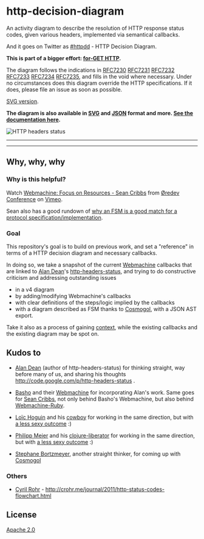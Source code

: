 # http-decision-diagram

An activity diagram to describe the resolution of HTTP response status codes, given various headers, implemented via semantical callbacks.

And it goes on Twitter as [#httpdd](https://twitter.com/search/realtime?q=httpdd) - HTTP Decision Diagram.

**This is part of a bigger effort: [for-GET HTTP](https://github.com/for-GET/README).**

The diagram follows the indications in [RFC7230](https://tools.ietf.org/html/rfc7230) [RFC7231](https://tools.ietf.org/html/rfc7231) [RFC7232](https://tools.ietf.org/html/rfc7232) [RFC7233](https://tools.ietf.org/html/rfc7233) [RFC7234](https://tools.ietf.org/html/rfc7234) [RFC7235](https://tools.ietf.org/html/rfc7235), and fills in the void where necessary. Under no circumstances does this diagram override the HTTP specifications. If it does, please file an issue as soon as possible.

[SVG version](http://for-get.github.io/http-decision-diagram/httpdd.fsm.html).

**The diagram is also available in [SVG](http://for-get.github.io/http-decision-diagram/httpdd.fsm.html) and [JSON](httpdd.fsm.json) format and more. [See the documentation here](doc/README.md).**

![HTTP headers status](https://rawgithub.com/for-GET/http-decision-diagram/master/httpdd.png)

---

---

## Why, why, why

### Why is this helpful?

Watch [Webmachine: Focus on Resources - Sean Cribbs](http://vimeo.com/20784244) from [&Oslash;redev Conference](http://vimeo.com/user4280938) on [Vimeo](http://vimeo.com).

Sean also has a good rundown of [why an FSM is a good match for a protocol specification/implementation](http://seancribbs.com/tech/2012/01/16/webmachine-vs-grape/).


### Goal

This repository's goal is to build on previous work, and set a "reference" in terms of a HTTP decision diagram and necessary callbacks.

In doing so, we take a snapshot of the current [Webmachine](https://github.com/basho/webmachine) callbacks that are linked to [Alan Dean](https://twitter.com/adean)'s [http-headers-status](http://code.google.com/p/http-headers-status), and trying to do constructive criticism and addressing outstanding issues

* in a v4 diagram
* by adding/modifying Webmachine's callbacks
* with clear definitions of the steps/logic implied by the callbacks
* with a diagram described as FSM thanks to [Cosmogol](http://tools.ietf.org/html/draft-bortzmeyer-language-state-machines), with a JSON AST export.

Take it also as a process of gaining [context](https://twitter.com/slicknet/status/300625746966241280), while the existing callbacks and the existing diagram may be spot on.


## Kudos to

* [Alan Dean](https://twitter.com/adean) (author of http-headers-status) for thinking straight, way before many of us, and sharing his thoughts http://code.google.com/p/http-headers-status .

* [Basho](https://twitter.com/basho) and their [Webmachine](https://github.com/basho/webmachine/wiki) for incorporating Alan's work. Same goes for [Sean Cribbs](https://twitter.com/seancribbs), not only behind Basho's Webmachine, but also behind [Webmachine-Ruby](https://github.com/seancribbs/webmachine-ruby).

* [Loïc Hoguin](https://twitter.com/lhoguin) and his [cowboy](https://github.com/extend/cowboy) for working in the same direction, but with [a less sexy outcome](https://raw.github.com/nevar/cowboy/a597393265d9d69df3f9b0fe660087a208e86641/guide/rest_flow_diagram.svg) :)

* [Philipp Meier](https://twitter.com/ordnungswprog) and his [clojure-liberator](http://clojure-liberator.github.com/) for working in the same direction, but with [a less sexy outcome](http://philipp.meier.name/t/liberator-flow-color.png) :)

* [Stephane Bortzmeyer](https://twitter.com/bortzmeyer), another straight thinker, for coming up with [Cosmogol](http://tools.ietf.org/html/draft-bortzmeyer-language-state-machines)

### Others

* [Cyril Rohr](https://twitter.com/crohr) - http://crohr.me/journal/2011/http-status-codes-flowchart.html


## License

[Apache 2.0](LICENSE)
